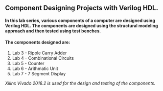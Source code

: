 ## Component Designing Projects with Verilog HDL.

#### In this lab series, various components of a computer are designed using Verilog HDL. The components are designed using the structural modeling approach and then tested using test benches.

#### The components designed are:

1. Lab 3 - Ripple Carry Adder
2. Lab 4 - Combinational Circuits
3. Lab 5 - Counter
4. Lab 6 - Arithmatic Unit
5. Lab 7 - 7 Segment Display

*Xilinx Vivado 2018.2 is used for the design and testing of the components.*